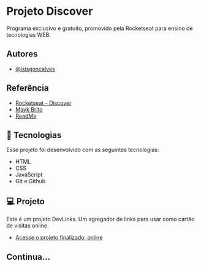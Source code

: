 
# Projeto Discover

Programa exclusivo e gratuito, promovido pela Rocketseat para ensino de tecnologias WEB.


## Autores

- [@isisgoncalves](https://www.github.com/isisgoncalves)


## Referência

 - [Rocketseat - Discover](https://www.rocketseat.com.br/discover)
 - [Mayk Brito](https://github.com/maykbrito)
 - [ReadMe](https://readme.so/pt)


## 🚀 Tecnologias

Esse projeto foi desenvolvido com as seguintes tecnologias:

- HTML
- CSS
- JavaScript
- Git e Github

## 💻 Projeto

Este é um projeto DevLinks. Um agregador de links para usar como cartão de visitas online.

- [Acesse o projeto finalizado, online](https://isisgoncalves.github.io/Projeto-Discover/)

## Continua...
